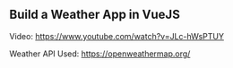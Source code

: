 ## Build a Weather App in VueJS

Video: https://www.youtube.com/watch?v=JLc-hWsPTUY

Weather API Used: https://openweathermap.org/
